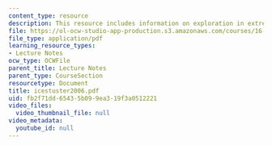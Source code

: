 ```yaml
---
content_type: resource
description: This resource includes information on exploration in extreme environments.
file: https://ol-ocw-studio-app-production.s3.amazonaws.com/courses/16-423j-aerospace-biomedical-and-life-support-engineering-spring-2006/fb2f71dd65435b099ea319f3a0512221_icestuster2006.pdf
file_type: application/pdf
learning_resource_types:
- Lecture Notes
ocw_type: OCWFile
parent_title: Lecture Notes
parent_type: CourseSection
resourcetype: Document
title: icestuster2006.pdf
uid: fb2f71dd-6543-5b09-9ea3-19f3a0512221
video_files:
  video_thumbnail_file: null
video_metadata:
  youtube_id: null
---
```


